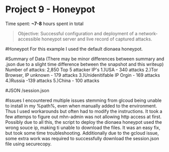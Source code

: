 # Project 9 - Honeypot

Time spent: **~7-8** hours spent in total

> Objective: Successful configuration and deployment of a network-accessible honeypot server and live record of captured attacks.

#Honeypot
For this example I used the default dionaea honeypot.

#Summary of Data
(There may be minor differences between summary and .json due to a slight time difference between the snapshot and this writeup)
Number of attacks: 2,850
Top 5 attacker IP's
1.)USA - 340 attacks
2.)Tor Browser, IP unknown - 179 attacks
3.)Unidenitifable IP Orgin - 169 attacks
4.)Russia -139 attacks
5.)China - 100 attacks

#JSON
/session.json

#Issues
I encountered multiple issues stemming from glcoud being unable to install in my %path%, even when manually added to the environment. Thus I used workarounds but often had to modify the instructions. It took a few attemps to figure out mhn-admin was not allowing http access at first. Possibly due to all this, the script to deploy the dionaea honeypot used the wrong souce ip, making ti unable to download the files. It was an easy fix, but took some time troubleshooting. Additionally due to the gcloud issue, some extra work was required to successfully download the session.json file using securecopy.


